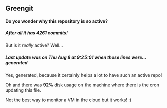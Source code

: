 ## Greengit

#### Do you wonder why this repository is so active?

##### After all it has 4261 commits!

But is it *really* active? Well...

##### Last update was on Thu Aug 8 at 9:25:01 when those lines were... generated

Yes, generated, because it certainly helps a lot to have such an active repo!

Oh and there was **92%** disk usage on the machine
where there is the cron updating this file.

Not the best way to monitor a VM in the cloud but it works! :)
